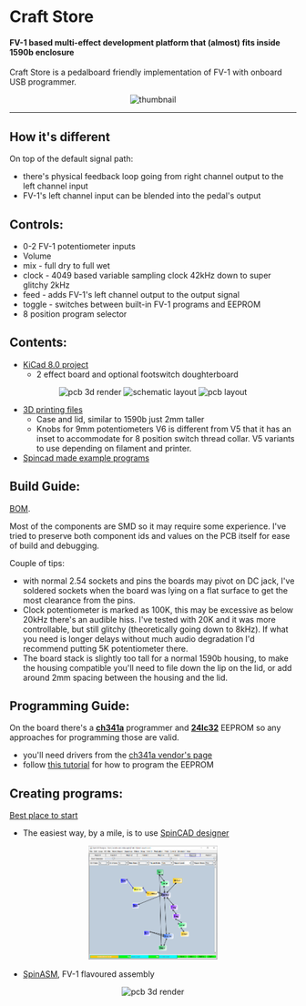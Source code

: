 # Craft Store
#### FV-1 based multi-effect development platform that (almost) fits inside 1590b enclosure
Craft Store is a pedalboard friendly implementation of FV-1 with onboard USB programmer.
 <p align="center">
<img src="https://github.com/user-attachments/assets/14b9c65d-9611-478a-afaa-1540e1275c5b" width="500" title="thumbnail">
 </p>
 
---

How it's different
---
On top of the default signal path:
- there's physical feedback loop going from right channel output to the left channel input 
- FV-1's left channel input can be blended into the pedal's output 

Controls:
---
- 0-2 FV-1 potentiometer inputs
- Volume
- mix - full dry to full wet
- clock - 4049 based variable sampling clock 42kHz down to super glitchy 2kHz
- feed - adds FV-1's left channel output to the output signal
- toggle - switches between built-in FV-1 programs and EEPROM
- 8 position program selector


Contents:
---
- [KiCad 8.0 project ](https://github.com/MPrzekop/FV1-Craft-Store/tree/main/Hardware/KiCad)
  - 2 effect board and optional footswitch doughterboard
<p align="center">
<img src="https://github.com/user-attachments/assets/a25c43ae-9472-415c-ba8d-81efec8f6b78" height="200" title="pcb 3d render">
<img src="https://github.com/user-attachments/assets/a9b1d560-3679-4868-93fa-665ad1c78dac" height="200" title="schematic layout">
<img src="https://github.com/user-attachments/assets/4fafc08a-3b17-4807-a3b0-e0ba4d0cb00f" height="200" title="pcb layout">
 </p>
 
 - [3D printing files ](https://github.com/MPrzekop/FV1-Craft-Store/tree/main/Hardware/3DPrinting)
    - Case and lid, similar to 1590b just 2mm taller 
    - Knobs for 9mm potentiometers V6 is different from V5 that it has an inset to accommodate for 8 position switch thread collar. V5 variants to use depending on filament and printer.
 - [Spincad made example programs ](https://github.com/MPrzekop/FV1-Craft-Store/tree/main/Software)

Build Guide:
---
[BOM](https://github.com/MPrzekop/FV1-Craft-Store/blob/main/Hardware/KiCad/fv1.csv).

Most of the components are SMD so it may require some experience. I've tried to preserve both component ids and values on the PCB itself for ease of build and debugging.

Couple of tips:
- with normal 2.54 sockets and pins the boards may pivot on DC jack, I've soldered sockets when the board was lying on a flat surface to get the most clearance from the pins.
- Clock potentiometer is marked as 100K, this may be excessive as below 20kHz there's an audible hiss. I've tested with 20K and it was more controllable, but still glitchy (theoretically going down to 8kHz). If what you need is longer delays without much audio degradation I'd recommend putting 5K potentiometer there.
- The board stack is slightly too tall for a normal 1590b housing, to make the housing compatible you'll need to file down the lip on the lid, or add around 2mm spacing between the housing and the lid. 
 

Programming Guide:
---

On the board there's a **[ch341a](https://www.wch-ic.com/products/CH341.html)** programmer and **[24lc32](https://ww1.microchip.com/downloads/en/DeviceDoc/21072G.pdf)** EEPROM so any approaches for programming those are valid.
- you'll need drivers from the [ch341a vendor's page](https://www.wch-ic.com/products/CH341.html)
- follow [this tutorial](https://wiki.pedalpcb.com/wiki/Using_the_FV1Dev_on_Microsoft_Windows) for how to program the EEPROM

Creating programs:
---

[Best place to start](https://electric-canary.com/fv1start.html)

- The easiest way, by a mile, is to use [SpinCAD designer](https://github.com/HolyCityAudio/SpinCAD-Designer) 

<p align="center">
<img src="https://github.com/HolyCityAudio/SpinCAD-Designer/raw/master/spincad.png" a="https://github.com/HolyCityAudio/SpinCAD-Designer" height="200" title="spincad">
</p>

- [SpinASM](https://spinsemi.com/products.html), FV-1 flavoured assembly 

<p align="center">
<img src="https://electric-canary.com/images/volume-control.svg?crc=3913409478" height="200" title="pcb 3d render">
</p>

